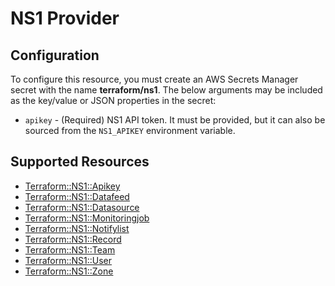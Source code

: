 # NS1 Provider

## Configuration

To configure this resource, you must create an AWS Secrets Manager secret with the name **terraform/ns1**. The below arguments may be included as the key/value or JSON properties in the secret:

* `apikey` - (Required) NS1 API token. It must be provided, but it can also
  be sourced from the `NS1_APIKEY` environment variable.



## Supported Resources

* [Terraform::NS1::Apikey](docs/providers/ns1/Apikey.md)
* [Terraform::NS1::Datafeed](docs/providers/ns1/Datafeed.md)
* [Terraform::NS1::Datasource](docs/providers/ns1/Datasource.md)
* [Terraform::NS1::Monitoringjob](docs/providers/ns1/Monitoringjob.md)
* [Terraform::NS1::Notifylist](docs/providers/ns1/Notifylist.md)
* [Terraform::NS1::Record](docs/providers/ns1/Record.md)
* [Terraform::NS1::Team](docs/providers/ns1/Team.md)
* [Terraform::NS1::User](docs/providers/ns1/User.md)
* [Terraform::NS1::Zone](docs/providers/ns1/Zone.md)